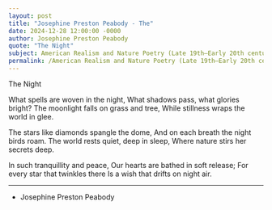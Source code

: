 ```yaml
---
layout: post
title: "Josephine Preston Peabody - The"
date: 2024-12-28 12:00:00 -0000
author: Josephine Preston Peabody
quote: "The Night"
subject: American Realism and Nature Poetry (Late 19th–Early 20th century)
permalink: /American Realism and Nature Poetry (Late 19th–Early 20th century)/Josephine Preston Peabody/Josephine Preston Peabody - The
---
```


The Night

What spells are woven in the night,
What shadows pass, what glories bright?
The moonlight falls on grass and tree,
While stillness wraps the world in glee.

The stars like diamonds spangle the dome,
And on each breath the night birds roam.
The world rests quiet, deep in sleep,
Where nature stirs her secrets deep.

In such tranquillity and peace,
Our hearts are bathed in soft release;
For every star that twinkles there
Is a wish that drifts on night air.

---

- Josephine Preston Peabody
